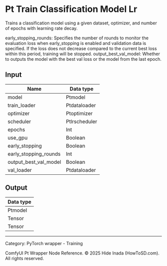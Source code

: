 # Pt Train Classification Model Lr
Trains a classification model using a given dataset, optimizer, and number of epochs with learning rate decay.  

early_stopping_rounds: Specifies the number of rounds to monitor the evaluation loss when early_stopping is enabled and validation data is specified. If the loss does not decrease compared to the current best loss within this period, training will be stopped.
output_best_val_model: Whether to outputs the model with the best val loss or the model from the last epoch.

## Input
| Name | Data type |
|---|---|
| model | Ptmodel |
| train_loader | Ptdataloader |
| optimizer | Ptoptimizer |
| scheduler | Ptlrscheduler |
| epochs | Int |
| use_gpu | Boolean |
| early_stopping | Boolean |
| early_stopping_rounds | Int |
| output_best_val_model | Boolean |
| val_loader | Ptdataloader |

## Output
| Data type |
|---|
| Ptmodel |
| Tensor |
| Tensor |

<HR>
Category: PyTorch wrapper - Training

ComfyUI Pt Wrapper Node Reference. © 2025 Hide Inada (HowToSD.com). All rights reserved.
